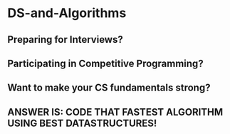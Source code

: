 # DS-and-Algorithms
Preparing for Interviews?
-----------------------------------------
Participating in Competitive Programming?
-----------------------------------------
Want to make your CS fundamentals strong?
-----------------------------------------

ANSWER IS: CODE THAT FASTEST ALGORITHM USING BEST DATASTRUCTURES!
-----------------------------------------------------------------
